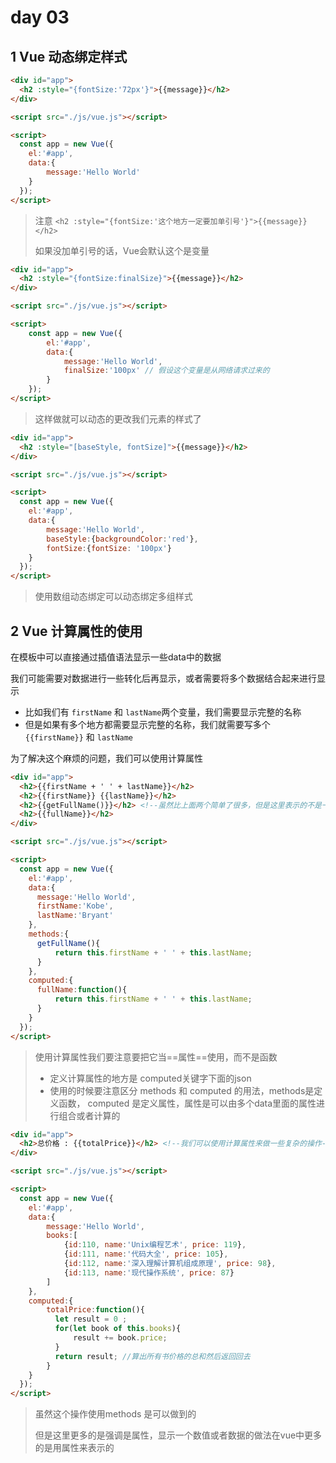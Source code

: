 # day 03



## 1 Vue 动态绑定样式

```html
<div id="app">
  <h2 :style="{fontSize:'72px'}">{{message}}</h2>
</div>

<script src="./js/vue.js"></script>

<script>
  const app = new Vue({
    el:'#app',
    data:{
        message:'Hello World'
    }
  });
</script>
```

> 注意 `<h2 :style="{fontSize:'这个地方一定要加单引号'}">{{message}}</h2>`
>
> 如果没加单引号的话，Vue会默认这个是变量



```html
<div id="app">
  <h2 :style="{fontSize:finalSize}">{{message}}</h2>
</div>

<script src="./js/vue.js"></script>

<script>
    const app = new Vue({
        el:'#app',
        data:{
            message:'Hello World',
            finalSize:'100px' // 假设这个变量是从网络请求过来的
        }
    });
</script>
```

> 这样做就可以动态的更改我们元素的样式了



```html
<div id="app">
  <h2 :style="[baseStyle, fontSize]">{{message}}</h2>
</div>

<script src="./js/vue.js"></script>

<script>
  const app = new Vue({
    el:'#app',
    data:{
        message:'Hello World',
        baseStyle:{backgroundColor:'red'},
        fontSize:{fontSize: '100px'}
    }
  });
</script>
```

> 使用数组动态绑定可以动态绑定多组样式





## 2 Vue 计算属性的使用

在模板中可以直接通过插值语法显示一些data中的数据

我们可能需要对数据进行一些转化后再显示，或者需要将多个数据结合起来进行显示

- 比如我们有 `firstName` 和 `lastName`两个变量，我们需要显示完整的名称
- 但是如果有多个地方都需要显示完整的名称，我们就需要写多个`{{firstName}}` 和 `lastName`

为了解决这个麻烦的问题，我们可以使用计算属性

```html
<div id="app">
  <h2>{{firstName + ' ' + lastName}}</h2>
  <h2>{{firstName}} {{lastName}}</h2>
  <h2>{{getFullName()}}</h2> <!--虽然比上面两个简单了很多，但是这里表示的不是一个变量而是一个函数-->
  <h2>{{fullName}}</h2>
</div>

<script src="./js/vue.js"></script>

<script>
  const app = new Vue({
    el:'#app',
    data:{
      message:'Hello World',
      firstName:'Kobe',
      lastName:'Bryant'
    },
    methods:{
      getFullName(){
          return this.firstName + ' ' + this.lastName;
      }
    },
    computed:{
      fullName:function(){
          return this.firstName + ' ' + this.lastName;
      }
    }
  });
</script>
```

> 使用计算属性我们要注意要把它当==属性==使用，而不是函数
>
> - 定义计算属性的地方是 computed关键字下面的json
> - 使用的时候要注意区分 methods 和 computed 的用法，methods是定义函数， computed 是定义属性，属性是可以由多个data里面的属性进行组合或者计算的



```html
<div id="app">
  <h2>总价格 : {{totalPrice}}</h2> <!--我们可以使用计算属性来做一些复杂的操作-->
</div>

<script src="./js/vue.js"></script>

<script>
  const app = new Vue({
    el:'#app',
    data:{
        message:'Hello World',
        books:[
            {id:110, name:'Unix编程艺术', price: 119},
            {id:111, name:'代码大全', price: 105},
            {id:112, name:'深入理解计算机组成原理', price: 98},
            {id:113, name:'现代操作系统', price: 87}
        ]
    },
    computed:{
        totalPrice:function(){
          let result = 0 ;
          for(let book of this.books){
              result += book.price;
          }
          return result; //算出所有书价格的总和然后返回回去
        }
    }
  });
</script>
```

> 虽然这个操作使用methods 是可以做到的
>
> 但是这里更多的是强调是属性，显示一个数值或者数据的做法在vue中更多的是用属性来表示的



